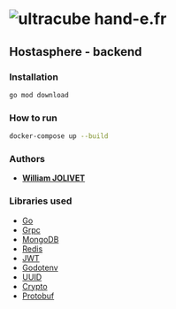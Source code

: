 # ![ultracube](https://avatars.githubusercontent.com/u/164780978?s=30 "logo") hand-e.fr

## Hostasphere - backend

### Installation
```bash
go mod download
```

### How to run
```bash
docker-compose up --build
```

### Authors

- [**William JOLIVET**](https://github.com/WilliamJlvt)

### Libraries used
- [Go](https://golang.org/)
- [Grpc](https://grpc.io/)
- [MongoDB](https://www.mongodb.com/)
- [Redis](https://redis.io/)
- [JWT](https://jwt.io/)
- [Godotenv](https://github.com/joho/godotenv)
- [UUID](https://github.com/google/uuid)
- [Crypto](https://pkg.go.dev/golang.org/x/crypto)
- [Protobuf](https://pkg.go.dev/google.golang.org/protobuf)
